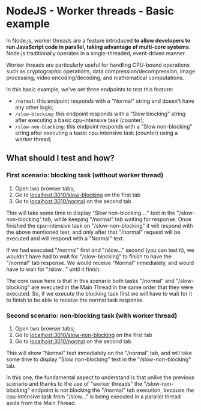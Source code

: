 # NodeJS - Worker threads - Basic example

In Node.js, worker threads are a feature introduced **to allow developers to run JavaScript code in parallel, taking advantage of multi-core systems**. Node.js traditionally operates in a single-threaded, event-driven manner.

Worker threads are particularly useful for handling CPU-bound operations such as cryptographic operations, data compression/decompression, image processing, video encoding/decoding, and mathematical computations.

In this basic example, we've set three endpoints to test this feature:

- `/normal`: this endpoint responds with a "Normal" string and doesn't have any other logic;
- `/slow-blocking`: this endpoint responds with a "Slow blocking" string after executing a basic cpu-intensive task (counter);
- `/slow-non-blocking`: this endpoint responds with a "Slow non-blocking" string after executing a basic cpu-intensive task (counter) using a worker thread;

## What should I test and how?

### First scenario: blocking task (without worker thread)

1. Open two browser tabs;
2. Go to [localhost:3010/slow-blocking](localhost:3010/slow-blocking) on the first tab
3. Go to [localhost:3010/normal](localhost:3010/normal) on the second tab

This will take some time to display "Slow non-blocking ..." text in the "/slow-non-blocking" tab, while keeping "/normal" tab waiting for response. Once finished the cpu-intensive task on "/slow-non-blocking" it will respond with the above mentioned text, and only after that "/normal" request will be executed and will respond with a "Normal" text.

If we had executed "/normal" first and "/slow..." second (you can test it), we wouldn't have had to wait for "/slow-blocking" to finish to have the "/normal" tab response. We would receive "Normal" inmediately, and would have to wait for "/slow..." until it finish.

The core issue here is that in this scenario both tasks "/normal" and "/slow-blocking" are executed in the Main Thread in the same order that they were executed. So, if we execute the blocking task first we will have to wait for it to finish to be able to receive the normal task response.

### Second scenario: non-blocking task (with worker thread)

1. Open two browser tabs;
2. Go to [localhost:3010/slow-non-blocking](localhost:3010/slow-non-blocking) on the first tab
3. Go to [localhost:3010/normal](localhost:3010/normal) on the second tab

This will show "Normal" text inmediately on the "/normal" tab, and will take some time to display "Slow non-blocking" text in the "/slow-non-blocking" tab.

In this one, the fundamental aspect to understand is that unlike the previous scenario and thanks to the use of "worker threads" the "/slow-non-blocking" endpoint is not blocking the "/normal" tab execution, because the cpu-intensive task from "/slow..." is being executed in a parallel thread aside from the Main Thread.
